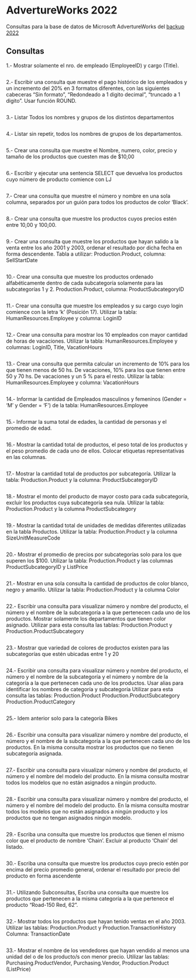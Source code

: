 # AdvertureWorks 2022

Consultas para la base de datos de Microsoft AdvertureWorks del [backup 2022](https://github.com/Microsoft/sql-server-samples/releases/tag/adventureworks)


## Consultas

1.- Mostrar solamente el nro. de empleado (EmployeeID) y cargo (Title).

```sql

```

2.- Escribir una consulta que muestre el pago histórico de los empleados y un incremento del 20% en 3 formatos diferentes, con las siguientes cabeceras “Sin formato”, “Redondeado a 1 digito decimal”, “truncado a 1 digito”. Usar función ROUND.

```sql

```

3.- Listar Todos los nombres y grupos de los distintos departamentos

```sql

```

4.- Listar sin repetir, todos los nombres de grupos de los departamentos. 

```sql

```

5.- Crear una consulta que muestre el Nombre, numero, color, precio y tamaño de los productos que cuesten mas de $10,00

```sql

```

6.- Escribir y ejecutar una sentencia SELECT que devuelva los productos cuyo número de producto comience con LJ

```sql

```

7.- Crear una consulta que muestre el número y nombre en una sola columna, separados por un guión para todos los productos de color ‘Black’.

```sql

```

8.- Crear una consulta que muestre los productos cuyos precios estén entre 10,00 y 100,00.

```sql

```

9.- Crear una consulta que muestre los productos que hayan salido a la venta entre los año 2001 y 2003, ordenar el resultado por dicha fecha en forma descendente. Tabla a utilizar: Production.Product, columna: SellStartDate

```sql

```

10.- Crear una consulta que muestre los productos ordenado alfabéticamente dentro de cada subcategoría solamente para las subcategorías 1 y 2. Production.Product, columna: ProductSubcategoryID

```sql

```

11.- Crear una consulta que muestre los empleados y su cargo cuyo login comience con la letra ‘k’ (Posición 17). Utilizar la tabla: HumanResources.Employee y columna: LoginID

```sql

```

12.- Crear una consulta para mostrar los 10 empleados con mayor cantidad de horas de vacaciones. Utilizar la tabla: HumanResources.Employee y columnas: LoginID, Title, VacationHours

```sql

```

13.- Crear una consulta que permita calcular un incremento de 10% para los que tienen menos de 50 hs. De vacaciones, 10% para los que tienen entre 50 y 70 hs. De vacaciones y un 5 % para el resto. Utilizar la tabla: HumanResources.Employee y columna: VacationHours

```sql

```

14.- Informar la cantidad de Empleados masculinos y femeninos (Gender = ‘M’ y Gender = ‘F’) de la tabla: HumanResources.Employee

```sql

```

15.- Informar la suma total de edades, la cantidad de personas y el promedio de edad.

```sql

```

16.- Mostrar la cantidad total de productos, el peso total de los productos y el peso promedio de cada uno de ellos. Colocar etiquetas representativas en las columnas.

```sql

```

17.- Mostrar la cantidad total de productos por subcategoría. Utilizar la tabla: Production.Product y la columna: ProductSubcategoryID

```sql

```

18.- Mostrar el monto del producto de mayor costo para cada subcategoría, excluir los productos cuya subcategoría sea nula. Utilizar la tabla: Production.Product y la columna ProductSubcategory

```sql

```

19.- Mostrar la cantidad total de unidades de medidas diferentes utilizadas en la tabla Productos.
Utilizar la tabla: Production.Product y la columna SizeUnitMeasureCode

```sql

```

20.- Mostrar el promedio de precios por subcategorías solo para los que superen los $100. Utilizar la tabla: Production.Product y las columnas ProductSubcategoryID y ListPrice

```sql

```

21.- Mostrar en una sola consulta la cantidad de productos de color blanco, negro y amarillo. Utilizar la tabla: Production.Product y la columna Color

```sql

```

22.- Escribir una consulta para visualizar número y nombre del producto, el número y el nombre de la subcategoría a la que pertenecen cada uno de los productos. Mostrar solamente los departamentos que tienen color asignado. Utilizar para esta consulta las tablas: Production.Product y Production.ProductSubcategory

```sql

```

23.- Mostrar que variedad de colores de productos existen para las subcategorías que estén ubicadas entre 1 y 20

```sql

```

24.- Escribir una consulta para visualizar número y nombre del producto, el número y el nombre de la subcategoría y el número y nombre de la categoría a la que pertenecen cada uno de los productos. Usar alias para identificar los nombres de categoría y subcategoría
Utilizar para esta consulta las tablas:
Production.Product
Production.ProductSubcategory
Production.ProductCategory

```sql

```

25.- Idem anterior solo para la categoría Bikes

```sql

```

26.- Escribir una consulta para visualizar número y nombre del producto, el número y el nombre de la subcategoría a la que pertenecen cada uno de los productos. En la misma consulta mostrar los productos que no tienen subcategoría asignada.

```sql

```

27.- Escribir una consulta para visualizar número y nombre del producto, el número y el nombre del modelo del producto. En la misma consulta mostrar todos los modelos que no están asignados a ningún producto.

```sql

```

28.- Escribir una consulta para visualizar número y nombre del producto, el número y el nombre del modelo del producto. En la misma consulta mostrar todos los modelos que no están asignados a ningún producto y los productos que no tengan asignados ningún modelo.

```sql

```

29.- Escriba una consulta que muestre los productos que tienen el mismo color que el producto de nombre ‘Chain’. Excluir al producto ‘Chain’ del listado.

```sql

```

30.- Escriba una consulta que muestre los productos cuyo precio estén por encima del precio promedio general, ordenar el resultado por precio del producto en forma ascendente

```sql

```

31.- Utilizando Subconsultas, Escriba una consulta que muestre los productos que pertenecen a la misma categoría a la que pertenece el producto “Road-150 Red, 62”.

```sql

```

32.- Mostrar todos los productos que hayan tenido ventas en el año 2003. Utilizar las tablas: Production.Product y Production.TransactionHistory Columna: TransactionDate

```sql

```

33.- Mostrar el nombre de los vendedores que hayan vendido al menos una unidad del o de los producto/s con menor precio. Utilizar las tablas: Purchasing.ProductVendor, Purchasing.Vendor, Production.Product (ListPrice)

```sql

```

